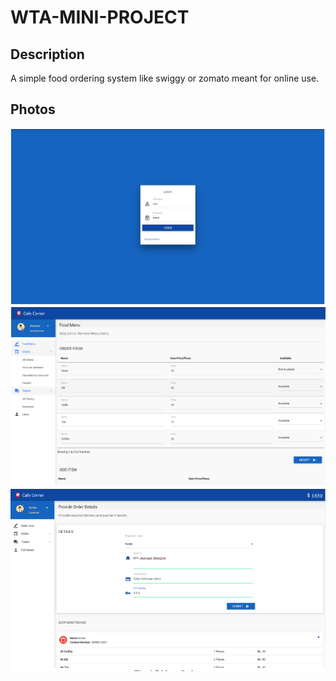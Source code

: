# WTA-MINI-PROJECT

## Description
A simple food ordering system like swiggy or zomato meant for online use.

## Photos

![Image 1](https://raw.githubusercontent.com/bhatshravan/WTA-MINI-PROJECT/master/images/gits/1.png?token=AE6EGFM4HVZQZFZ3V5KTIGK6ACO7I)
![Image 2](https://raw.githubusercontent.com/bhatshravan/WTA-MINI-PROJECT/master/images/gits/2.png?token=AE6EGFL5NAT6RPPVYLKRGBS6ACPBI)
![Image 3](https://raw.githubusercontent.com/bhatshravan/WTA-MINI-PROJECT/master/images/gits/3.png?token=AE6EGFPJXWWELECUS5UA4KS6ACPCY)